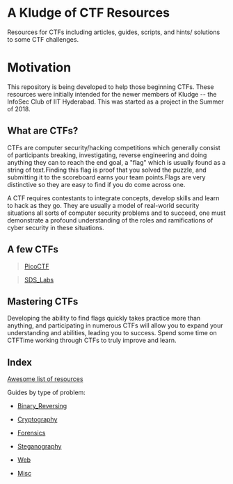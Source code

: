 ﻿# A Kludge of CTF Resources
Resources for CTFs including articles, guides, scripts, and hints/ solutions to some CTF challenges.

# Motivation
This repository is being developed to help those beginning CTFs. These resources were initially intended for the newer members of Kludge -- the InfoSec Club of IIT Hyderabad. This was started as a project in the Summer of 2018.

## What are CTFs?
CTFs are computer security/hacking competitions which generally consist of participants breaking, investigating, reverse engineering and doing anything they can to reach the end goal, a "flag" which is usually found as a string of text.Finding this flag is proof that you solved the puzzle, and submitting it to the scoreboard earns your team points.Flags are very distinctive so they are easy to find if you do come across one.

A CTF requires contestants to integrate concepts, develop skills and learn to hack as they go. They are usually a model of real-world security situations all sorts of computer security problems and to succeed, one must demonstrate a profound understanding of the roles and ramifications of cyber security in these situations. 


## A few CTFs 
> [PicoCTF](https://picoctf.com/)

> [SDS_Labs](https://backdoor.sdslabs.co/)

## Mastering CTFs
Developing the ability to find flags quickly takes practice more than anything, and participating in numerous CTFs will allow you to expand your understanding and abilities, leading you to success. Spend some time on CTFTime working through CTFs to truly improve and learn.

## Index

[Awesome list of resources](CTF_Resources_List.md)

Guides by type of problem:

  * [Binary_Reversing](Types_Of_Problems/Binary_Reversing/)

  * [Cryptography](Types_Of_Problems/Cryptography/)

  * [Forensics](Types_Of_Problems/Forensics/)

  * [Steganography](Types_Of_Problems/Steganography/)

  * [Web](Types_Of_Problems/Web/)

  * [Misc](Types_Of_Problemss/Misc/)

